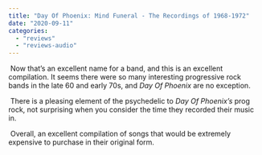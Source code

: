 ```yaml
---
title: "Day Of Phoenix: Mind Funeral - The Recordings of 1968-1972"
date: "2020-09-11"
categories: 
  - "reviews"
  - "reviews-audio"
---
```


 Now that’s an excellent name for a band, and this is an excellent compilation. It seems there were so many interesting progressive rock bands in the late 60 and early 70s, and _Day Of Phoenix_ are no exception.

 There is a pleasing element of the psychedelic to _Day Of Phoenix’s_ prog rock, not surprising when you consider the time they recorded their music in.

 Overall, an excellent compilation of songs that would be extremely expensive to purchase in their original form.
